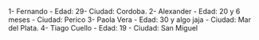 1- Fernando - Edad: 29- Ciudad: Cordoba. 
2- Alexander - Edad: 20 y 6 meses - Ciudad: Perico
3- Paola Vera - Edad: 30 y algo jaja - Ciudad: Mar del Plata. 
4- Tiago Cuello - Edad: 19 - Ciudad: San Miguel